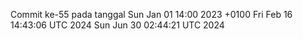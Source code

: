 Commit ke-55 pada tanggal Sun Jan 01 14:00 2023 +0100
Fri Feb 16 14:43:06 UTC 2024
Sun Jun 30 02:44:21 UTC 2024
